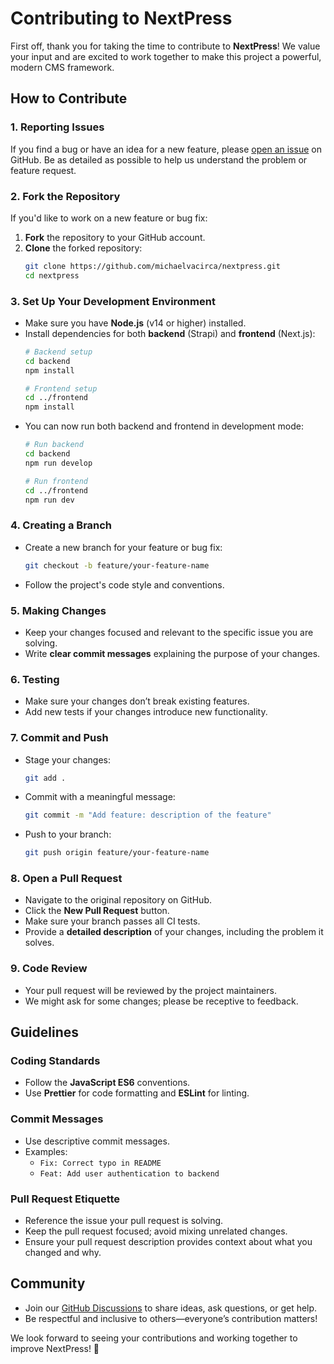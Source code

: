 # Contributing to NextPress

First off, thank you for taking the time to contribute to **NextPress**! We value your input and are excited to work together to make this project a powerful, modern CMS framework.

## How to Contribute

### 1. Reporting Issues
If you find a bug or have an idea for a new feature, please [open an issue](https://github.com/michaelvacirca/nextpress/issues) on GitHub. Be as detailed as possible to help us understand the problem or feature request.

### 2. Fork the Repository
If you'd like to work on a new feature or bug fix:
1. **Fork** the repository to your GitHub account.
2. **Clone** the forked repository:
   ```bash
   git clone https://github.com/michaelvacirca/nextpress.git
   cd nextpress
   ```

### 3. Set Up Your Development Environment
- Make sure you have **Node.js** (v14 or higher) installed.
- Install dependencies for both **backend** (Strapi) and **frontend** (Next.js):
  ```bash
  # Backend setup
  cd backend
  npm install

  # Frontend setup
  cd ../frontend
  npm install
  ```
- You can now run both backend and frontend in development mode:
  ```bash
  # Run backend
  cd backend
  npm run develop

  # Run frontend
  cd ../frontend
  npm run dev
  ```

### 4. Creating a Branch
- Create a new branch for your feature or bug fix:
  ```bash
  git checkout -b feature/your-feature-name
  ```
- Follow the project's code style and conventions.

### 5. Making Changes
- Keep your changes focused and relevant to the specific issue you are solving.
- Write **clear commit messages** explaining the purpose of your changes.

### 6. Testing
- Make sure your changes don’t break existing features.
- Add new tests if your changes introduce new functionality.

### 7. Commit and Push
- Stage your changes:
  ```bash
  git add .
  ```
- Commit with a meaningful message:
  ```bash
  git commit -m "Add feature: description of the feature"
  ```
- Push to your branch:
  ```bash
  git push origin feature/your-feature-name
  ```

### 8. Open a Pull Request
- Navigate to the original repository on GitHub.
- Click the **New Pull Request** button.
- Make sure your branch passes all CI tests.
- Provide a **detailed description** of your changes, including the problem it solves.

### 9. Code Review
- Your pull request will be reviewed by the project maintainers.
- We might ask for some changes; please be receptive to feedback.

## Guidelines

### Coding Standards
- Follow the **JavaScript ES6** conventions.
- Use **Prettier** for code formatting and **ESLint** for linting.

### Commit Messages
- Use descriptive commit messages.
- Examples:
  - `Fix: Correct typo in README`
  - `Feat: Add user authentication to backend`

### Pull Request Etiquette
- Reference the issue your pull request is solving.
- Keep the pull request focused; avoid mixing unrelated changes.
- Ensure your pull request description provides context about what you changed and why.

## Community

- Join our [GitHub Discussions](https://github.com/michaelvacirca/nextpress/discussions) to share ideas, ask questions, or get help.
- Be respectful and inclusive to others—everyone’s contribution matters!

We look forward to seeing your contributions and working together to improve NextPress! 🚀
